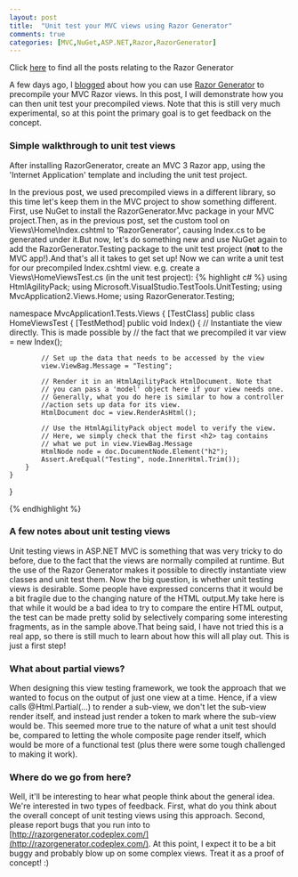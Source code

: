 ```yaml
---
layout: post
title:  "Unit test your MVC views using Razor Generator"
comments: true
categories: [MVC,NuGet,ASP.NET,Razor,RazorGenerator]
---
```



Click [here](http://blog.davidebbo.com/search/label/RazorGenerator) to find all the posts relating to the Razor Generator

A few days ago, I [blogged](http://blog.davidebbo.com/2011/06/precompile-your-mvc-views-using.html) about how you can use [Razor Generator](http://visualstudiogallery.msdn.microsoft.com/1f6ec6ff-e89b-4c47-8e79-d2d68df894ec) to precompile your MVC Razor views. 
In this post, I will demonstrate how you can then unit test your precompiled views. Note that this is still very much experimental, so at this point the primary goal is to get feedback on the concept.
### Simple walkthrough to unit test views

After installing RazorGenerator, create an MVC 3 Razor app, using the 'Internet Application' template and including the unit test project.

In the previous post, we used precompiled views in a different library, so this time let's keep them in the MVC project to show something different.
First, use NuGet to install the RazorGenerator.Mvc package in your MVC project.Then, as in the previous post, set the custom tool on Views\Home\Index.cshtml to 'RazorGenerator', causing Index.cs to be generated under it.But now, let's do something new and use NuGet again to add the RazorGenerator.Testing package to the unit test project (**not** to the MVC app!).And that's all it takes to get set up! Now we can write a unit test for our precompiled Index.cshtml view. e.g. create a Views\HomeViewsTest.cs (in the unit test project): 
{% highlight c# %}
using HtmlAgilityPack;
using Microsoft.VisualStudio.TestTools.UnitTesting;
using MvcApplication2.Views.Home;
using RazorGenerator.Testing;

namespace MvcApplication1.Tests.Views {
    [TestClass]
    public class HomeViewsTest {
        [TestMethod]
        public void Index() {
            // Instantiate the view directly. This is made possible by
            // the fact that we precompiled it
            var view = new Index();

            // Set up the data that needs to be accessed by the view
            view.ViewBag.Message = "Testing";

            // Render it in an HtmlAgilityPack HtmlDocument. Note that
            // you can pass a 'model' object here if your view needs one.
            // Generally, what you do here is similar to how a controller
            //action sets up data for its view.
            HtmlDocument doc = view.RenderAsHtml();

            // Use the HtmlAgilityPack object model to verify the view.
            // Here, we simply check that the first <h2> tag contains
            // what we put in view.ViewBag.Message
            HtmlNode node = doc.DocumentNode.Element("h2");
            Assert.AreEqual("Testing", node.InnerHtml.Trim());
        }
    }
}

{% endhighlight %}

### A few notes about unit testing views

Unit testing views in ASP.NET MVC is something that was very tricky to do before, due to the fact that the views are normally compiled at runtime. But the use of the Razor Generator makes it possible to directly instantiate view classes and unit test them.
Now the big question, is whether unit testing views is desirable. Some people have expressed concerns that it would be a bit fragile due to the changing nature of the HTML output.My take here is that while it would be a bad idea to try to compare the entire HTML output, the test can be made pretty solid by selectively comparing some interesting fragments, as in the sample above.That being said, I have not tried this is a real app, so there is still much to learn about how this will all play out. This is just a first step! 
### What about partial views?

When designing this view testing framework, we took the approach that we wanted to focus on the output of just one view at a time. Hence, if a view calls @Html.Partial(…) to render a sub-view, we don't let the sub-view render itself, and instead just render a token to mark where the sub-view would be.
This seemed more true to the nature of what a unit test should be, compared to letting the whole composite page render itself, which would be more of a functional test (plus there were some tough challenged to making it work). 
### Where do we go from here?

Well, it'll be interesting to hear what people think about the general idea. We're interested in two types of feedback.
First, what do you think about the overall concept of unit testing views using this approach. Second, please report bugs that you run into to [http://razorgenerator.codeplex.com/](http://razorgenerator.codeplex.com/). At this point, I expect it to be a bit buggy and probably blow up on some complex views. Treat it as a proof of concept! :)
